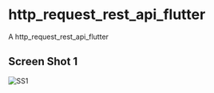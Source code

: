 # http_request_rest_api_flutter

A http_request_rest_api_flutter

## Screen Shot 1

![SS1](images/image_1.pngpng)